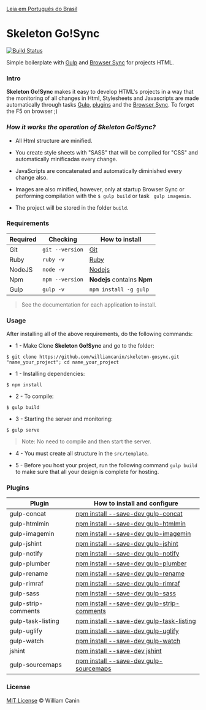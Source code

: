 [Leia em Português do Brasil](https://github.com/williamcanin/skeleton-gosync/blob/master/README.md)

# Skeleton Go!Sync

[![Build Status](https://travis-ci.org/williamcanin/skeleton-gosync.svg?branch=master)](https://travis-ci.org/williamcanin/skeleton-gosync)

Simple boilerplate with [Gulp](http://gulpjs.com/) and [Browser Sync](https://www.browsersync.io) for projects HTML.

### Intro

**Skeleton Go!Sync** makes it easy to develop HTML's projects in a way that the monitoring of all changes in Html, Stylesheets and Javascripts are made automatically through tasks [Gulp](http://gulpjs.com/), [plugins](https://github.com/williamcanin/skeleton-gosync/blob/master/README_en.md#plugins) and the [Browser Sync](https://www.browsersync.io). To forget the F5 on browser ;)


### *How it works the operation of **Skeleton Go!Sync**?*

* All Html structure are minified.

* You create style sheets with "SASS" that will be compiled for "CSS" and automatically minificadas every change.

* JavaScripts are concatenated and automatically diminished every change also.

* Images are also minified, however, only at startup Browser Sync or performing compilation with the `$ gulp build` or task ` gulp imagemin`.

* The project will be stored in the folder `build`.


### Requirements

| Required        | Checking      | How to install  |
| --------------- | ------------------- | -------------- | 
| Git             | `git --version`     | [Git](http://git-scm.com/) |
| Ruby            | `ruby -v`           | [Ruby](https://www.ruby-lang.org) |
| NodeJS          | `node -v`           | [Nodejs](http://nodejs.org/) |
| Npm             | `npm --version`     | **Nodejs** contains **Npm** |
| Gulp            | `gulp -v`           | `npm install -g gulp` |


> See the documentation for each application to install.


### Usage

After installing all of the above requirements, do the following commands:

* 1 - Make Clone **Skeleton Go!Sync** and go to the folder:

~~~
$ git clone https://github.com/williamcanin/skeleton-gosync.git "name_your_project"; cd name_your_project
~~~

* 1 - Installing dependencies:

~~~
$ npm install
~~~

* 2 - To compile:

~~~
$ gulp build
~~~

* 3 - Starting the server and monitoring:

~~~
$ gulp serve
~~~

> Note: No need to compile and then start the server.

* 4 - You must create all structure in the `src/template`. 

* 5 -  Before you host your project, run the following command `gulp build` to make sure that all your design is complete for hosting. 


### Plugins

| Plugin          | How to install and configure                    | 
| --------------- | ----------------------------------------------- | 
| gulp-concat     | [npm install --save-dev gulp-concat](https://www.npmjs.com/package/gulp-concat)            | 
| gulp-htmlmin    | [npm install --save-dev gulp-htmlmin](https://www.npmjs.com/package/gulp-htmlmin)           |
| gulp-imagemin   | [npm install --save-dev gulp-imagemin](https://www.npmjs.com/package/gulp-imagemin)          |
| gulp-jshint     | [npm install --save-dev gulp-jshint](https://www.npmjs.com/package/gulp-jshint)            |
| gulp-notify     | [npm install --save-dev gulp-notify](https://www.npmjs.com/package/gulp-notify)            |
| gulp-plumber    | [npm install --save-dev gulp-plumber](https://www.npmjs.com/package/gulp-plumber)           |
| gulp-rename     | [npm install --save-dev gulp-rename](https://www.npmjs.com/package/gulp-rename)            |
| gulp-rimraf     | [npm install --save-dev gulp-rimraf](https://www.npmjs.com/package/gulp-rimraf)            |
| gulp-sass       | [npm install --save-dev gulp-sass](https://www.npmjs.com/package/gulp-sass)              |
| gulp-strip-comments    | [npm install --save-dev gulp-strip-comments](https://www.npmjs.com/package/gulp-strip-comments)  |
| gulp-task-listing    | [npm install --save-dev gulp-task-listing](https://www.npmjs.com/package/gulp-task-listing)           |
| gulp-uglify     | [npm install --save-dev gulp-uglify](https://www.npmjs.com/package/gulp-uglify)            |
| gulp-watch      | [npm install --save-dev gulp-watch](https://www.npmjs.com/package/gulp-watch)             |
| jshint          | [npm install --save-dev jshint](https://www.npmjs.com/package/jshint)                 |
| gulp-sourcemaps | [npm install --save-dev gulp-sourcemaps](https://www.npmjs.com/package/gulp-sourcemaps)        |


### License

[MIT License](https://opensource.org/licenses/MIT) © William Canin